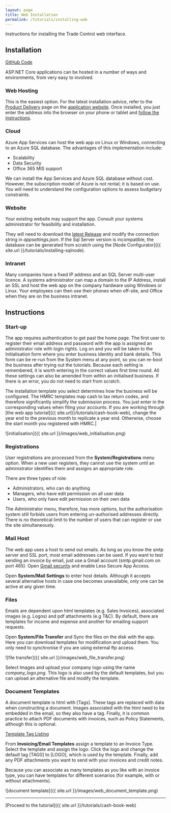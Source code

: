 ```yaml
---
layout: page
title: Web Installation
permalink: /tutorials/installing-web
---
```


Instructions for installing the Trade Control web interface.

## Installation

[GitHub Code](https://github.com/tradecontrol/tradecontrol.web)

ASP.NET Core applications can be hosted in a number of ways and environments, from very easy to involved.

### Web Hosting

This is the easiest option. For the latest installation advice, refer to the [Product Delivery](https://www.tradecontrol.online/product-delivery) page on the [application website](https://www.tradecontrol.online). Once installed, you just enter the address into the browser on your phone or tablet and [follow the instructions](#instructions).

### Cloud

Azure App Services can host the web app on Linux or Windows, connecting to an Azure SQL database. The advantages of this implementation include:

- Scalability
- Data Security
- Office 365 MIS support 

We can install the App Services and Azure SQL database without cost. However, the subscription model of Azure is not rental; it is based on use. You will need to understand the configuration options to assess budgetary constraints.

### Website

Your existing website may support the app. Consult your systems administrator for feasibility and installation.

They will need to download the [latest Release](https://github.com/tradecontrol/tradecontrol.web/releases) and modify the connection string in *appsettings.json*. If the Sql Server version is incompatible, the database can be generated from scratch using the [Node Configurator]({{ site.url }}/tutorials/installing-sqlnode).

### Intranet

Many companies have a fixed IP address and an SQL Server multi-user licence. A systems administrator can map a domain to the IP Address, install an SSL and host the web app on the company hardware using Windows or Linux. Your employees can then use their phones when off-site, and Office when they are on the business intranet. 

## Instructions

### Start-up

The app requires authentication to get past the home page. The first user to register their email address and password with the app is assigned an administrator role with login rights. Log on and you will be taken to the Initialisation form where you enter business identity and bank details. This form can be re-run from the System menu at any point, so you can re-boot the business after trying out the tutorials. Because each setting is remembered, it is worth entering in the correct values first time round. All these settings can also be amended from within an initialised business. If there is an error, you do not need to start from scratch.

The installation template you select determines how the business will be configured. The HMRC templates map cash to tax return codes, and therefore significantly simplify the submission process. You just enter in the corresponding values when filing your accounts. If you are working through [the web app tutorial]({{ site.url}}/tutorials/cash-book-web), change the year end to the previous month to replicate a year end. Otherwise, choose the start month you registered with HMRC.|

![initialisation]({{ site.url }}/images/web_initialisation.png)

### Registrations

User registrations are processed from the **System/Registrations** menu option. When a new user registers, they cannot use the system until an administrator identifies them and assigns an appropriate role.

There are three types of role:

- Administrators, who can do anything
- Managers, who have edit permission on all user data
- Users, who only have edit permission on their own data

The Administrator menu, therefore, has more options, but the authorisation system still forbids users from entering un-authorised addresses directly.
There is no theoretical limit to the number of users that can register or use the site simultaneously.

### Mail Host

The web app uses a host to send out emails. As long as you know the smtp server and SSL port, most email addresses can be used. If you want to test sending an invoice by email, just use a Gmail account (smtp.gmail.com on port 465). Open [Gmail security](https://myaccount.google.com/security) and enable Less Secure App Access.

Open **System/Mail Settings** to enter host details. Although it accepts several alternative hosts in case one becomes unavailable, only one can be active at any given time.

### Files

Emails are dependent upon html templates (e.g. Sales Invoices), associated images (e.g. Logos) and pdf attachments (e.g T&C). By default, there are templates for income and expense and another for emailing support requests. 

Open **System/File Transfer** and Sync the files on the disk with the app. Here you can download templates for modification and upload them. You only need to synchronise if you are using external ftp access.

![file transfer]({{ site.url }}/images/web_file_transfer.png)

Select Images and upload your company logo using the name *company_logo.png*. This logo is also used by the default templates, but you can upload an alternative file and modify the template.

### Document Templates

A document template is html with [Tags]. These tags are replaced with data when constructing a document. Images associated with the html need to be embedded in the email, so they also have a tag. Finally, it is common practice to attach PDF documents with invoices, such as Policy Statements, although this is optional. 

[Template Tag Listing](https://github.com/tradecontrol/tradecontrol.web/blob/master/docs/template_tags.md)

From **Invoicing/Email Templates** assign a template to an Invoice Type. Select the template and assign the logo. Click the logo and change the default tag [TAG0] to [LOGO], which is used by the template. Finally, add any PDF attachments you want to send with your invoices and credit notes.

Because you can associate as many templates as you like with an invoice type, you can have templates for different scenarios (for example, with or without attachments).

![document template]({{ site.url }}/images/web_document_template.png)

---
[Proceed to the tutorial]({{ site.url }}/tutorials/cash-book-web)

